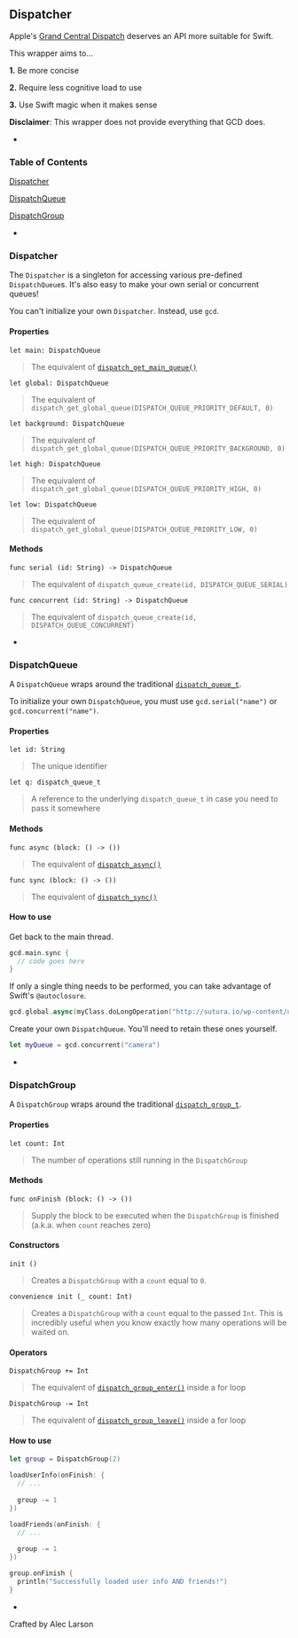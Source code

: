 ## Dispatcher

Apple's [Grand Central Dispatch](https://developer.apple.com/library/mac/documentation/performance/reference/gcd_libdispatch_ref/Reference/reference.html) deserves an API more suitable for Swift.

This wrapper aims to...

**1.** Be more concise

**2.** Require less cognitive load to use

**3.** Use Swift magic when it makes sense

**Disclaimer**: This wrapper does not provide everything that GCD does.

-

### Table of Contents

[Dispatcher](https://github.com/aleclarson/swift-dispatcher#dispatcher)

[DispatchQueue](https://github.com/aleclarson/swift-dispatcher#dispatchqueue)

[DispatchGroup](https://github.com/aleclarson/swift-dispatcher#dispatchgroup)

-

### Dispatcher

The `Dispatcher` is a singleton for accessing various pre-defined `DispatchQueue`s. It's also easy to make your own serial or concurrent queues!

You can't initialize your own `Dispatcher`. Instead, use `gcd`.

#### Properties

`let main: DispatchQueue`

> The equivalent of [`dispatch_get_main_queue()`](https://developer.apple.com/library/mac/documentation/performance/reference/gcd_libdispatch_ref/Reference/reference.html#//apple_ref/doc/uid/TP40008079-CH2-SW11)

`let global: DispatchQueue`

> The equivalent of `dispatch_get_global_queue(DISPATCH_QUEUE_PRIORITY_DEFAULT, 0)`

`let background: DispatchQueue`

> The equivalent of `dispatch_get_global_queue(DISPATCH_QUEUE_PRIORITY_BACKGROUND, 0)`

`let high: DispatchQueue`

> The equivalent of `dispatch_get_global_queue(DISPATCH_QUEUE_PRIORITY_HIGH, 0)`

`let low: DispatchQueue`

> The equivalent of `dispatch_get_global_queue(DISPATCH_QUEUE_PRIORITY_LOW, 0)`

#### Methods

`func serial (id: String) -> DispatchQueue`

> The equivalent of `dispatch_queue_create(id, DISPATCH_QUEUE_SERIAL)`

`func concurrent (id: String) -> DispatchQueue`

> The equivalent of `dispatch_queue_create(id, DISPATCH_QUEUE_CONCURRENT)`

-

### DispatchQueue

A `DispatchQueue` wraps around the traditional [`dispatch_queue_t`](https://developer.apple.com/library/mac/documentation/performance/reference/gcd_libdispatch_ref/Reference/reference.html#//apple_ref/doc/uid/TP40008079-CH102-SW8).

To initialize your own `DispatchQueue`, you must use `gcd.serial("name")` or `gcd.concurrent("name")`.

#### Properties

`let id: String`

> The unique identifier

`let q: dispatch_queue_t`

> A reference to the underlying `dispatch_queue_t` in case you need to pass it somewhere

#### Methods

`func async (block: () -> ())`

> The equivalent of [`dispatch_async()`](https://developer.apple.com/library/mac/documentation/performance/reference/gcd_libdispatch_ref/Reference/reference.html#//apple_ref/doc/uid/TP40008079-CH2-SW7)

`func sync (block: () -> ())`

> The equivalent of [`dispatch_sync()`](https://developer.apple.com/library/mac/documentation/performance/reference/gcd_libdispatch_ref/Reference/reference.html#//apple_ref/doc/uid/TP40008079-CH2-SW17)

#### How to use

Get back to the main thread.

```Swift
gcd.main.sync {
  // code goes here
}
```

If only a single thing needs to be performed, you can take advantage of Swift's `@autoclosure`.

```Swift
gcd.global.async(myClass.doLongOperation("http://sutura.io/wp-content/uploads/2014/08/Aug8th-techweekly.jpg", true))
```

Create your own `DispatchQueue`. You'll need to retain these ones yourself.

```Swift
let myQueue = gcd.concurrent("camera")
```

-

### DispatchGroup

A `DispatchGroup` wraps around the traditional [`dispatch_group_t`](https://developer.apple.com/library/mac/documentation/performance/reference/gcd_libdispatch_ref/Reference/reference.html#//apple_ref/doc/uid/TP40008079-CH102-SW3).

#### Properties

`let count: Int`

> The number of operations still running in the `DispatchGroup`


#### Methods

`func onFinish (block: () -> ())`

> Supply the block to be executed when the `DispatchGroup` is finished (a.k.a. when `count` reaches zero)


#### Constructors

`init ()`

> Creates a `DispatchGroup` with a `count` equal to `0`.

`convenience init (_ count: Int)`

> Creates a `DispatchGroup` with a `count` equal to the passed `Int`. This is incredibly useful when you know exactly how many operations will be waited on.

#### Operators

`DispatchGroup += Int`

> The equivalent of [`dispatch_group_enter()`](https://developer.apple.com/library/mac/documentation/performance/reference/gcd_libdispatch_ref/Reference/reference.html#//apple_ref/doc/uid/TP40008079-CH2-SW23) inside a for loop

`DispatchGroup -= Int`

> The equivalent of [`dispatch_group_leave()`](https://developer.apple.com/library/mac/documentation/performance/reference/gcd_libdispatch_ref/Reference/reference.html#//apple_ref/doc/uid/TP40008079-CH2-SW24) inside a for loop

#### How to use

```Swift
let group = DispatchGroup(2)

loadUserInfo(onFinish: {
  // ...
  
  group -= 1
})

loadFriends(onFinish: {
  // ...
  
  group -= 1
})

group.onFinish {
  println("Successfully loaded user info AND friends!")
}
```

-

Crafted by Alec Larson
